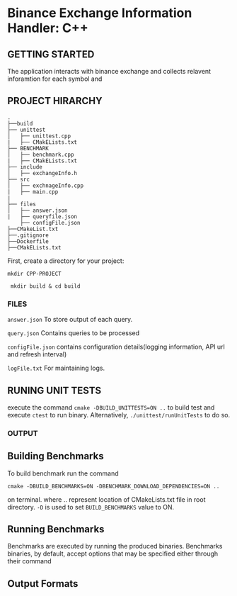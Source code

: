 # Binance Exchange Information Handler: C++

## GETTING STARTED

The application interacts with binance exchange and collects relavent inforamtion for each symbol and

## PROJECT HIRARCHY

    .
    ├──build
    ├── unittest
    │   ├── unittest.cpp
    |   ├── CMakELists.txt
    ├── BENCHMARK
    │   ├── benchmark.cpp
    |   ├── CMakELists.txt
    ├── include
    │   ├── exchangeInfo.h  
    ├── src
    │   ├── exchnageInfo.cpp
    |   ├── main.cpp
    |   
    ├── files
    │   ├── answer.json
    |   ├── queryfile.json
        ├── configFile.json
    ├──CMakeList.txt
    ├──.gitignore
    ├──Dockerfile
    ├──CMakELists.txt

First, create a directory for your project:

```
mkdir CPP-PROJECT
```

```
 mkdir build & cd build
 ```

### FILES

```answer.json``` To store output of each query.

```query.json``` Contains queries to be processed

```configFile.json``` contains configuration details(logging information, API url and refresh interval)

```logFile.txt``` For maintaining logs.

## RUNING UNIT TESTS

execute the command ```cmake -DBUILD_UNITTESTS=ON ..``` to build test and execute  ```ctest```  to run binary. Alternatively, ```./unittest/runUnitTests``` to do so.

### OUTPUT

## Building Benchmarks

To build benchmark run the command  

```
cmake -DBUILD_BENCHMARKS=ON -DBENCHMARK_DOWNLOAD_DEPENDENCIES=ON ..
```

on terminal. where .. represent location of CMakeLists.txt file in root directory. ```-D``` is used to set ```BUILD_BENCHMARKS```  value to ON.

## Running Benchmarks

Benchmarks are executed by running the produced binaries. Benchmarks binaries,
by default, accept options that may be specified either through their command

## Output Formats
  